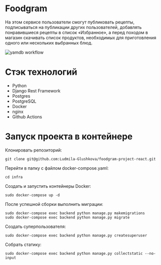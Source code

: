 # Foodgram

На этом сервисе пользователи смогут публиковать рецепты, подписываться на публикации других пользователей, 
добавлять понравившиеся рецепты в список «Избранное», а перед походом в магазин скачивать список продуктов, 
необходимых для приготовления одного или нескольких выбранных блюд.

![yamdb workflow](https://github.com/Ludmila-Glushkova/foodgram-project-react/actions/workflows/main.yml/badge.svg)

# Стэк технологий

- Python
- Django Rest Framework
- Postgres
- PostgreSQL
- Docker
- nginx
- Github Actions

# Запуск проекта в контейнере

Клонировать репозиторий:

```
git clone git@github.com:Ludmila-Glushkova/foodgram-project-react.git
```

Перейти в папку с файлом docker-compose.yaml:

```
cd infra
```
Создать и запустить контейнеры Docker:
```
sudo docker-compose up -d
```

После успешной сборки выполнить миграции:
```
sudo docker-compose exec backend python manage.py makemigrations
sudo docker-compose exec backend python manage.py migrate
```

Создать суперпользователя:
```
sudo docker-compose exec backend python manage.py createsuperuser
```

Собрать статику:
```
sudo docker-compose exec backend python manage.py collectstatic --no-input
```
